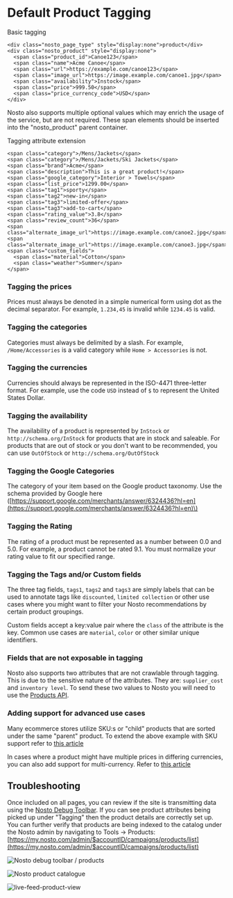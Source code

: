 # Default Product Tagging

Basic tagging

```markup
<div class="nosto_page_type" style="display:none">product</div>
<div class="nosto_product" style="display:none"> 
  <span class="product_id">Canoe123</span>
  <span class="name">Acme Canoe</span>
  <span class="url">https://example.com/canoe123</span>
  <span class="image_url">https://image.example.com/canoe1.jpg</span>
  <span class="availability">Instock</span>
  <span class="price">999.50</span>
  <span class="price_currency_code">USD</span>
</div>
```

Nosto also supports multiple optional values which may enrich the usage of the service, but are not required. These span elements should be inserted into the "nosto\_product" parent container.

Tagging attribute extension

```markup
<span class="category">/Mens/Jackets</span>
<span class="category">/Mens/Jackets/Ski Jackets</span>
<span class="brand">Acme</span>
<span class="description">This is a great product!</span>
<span class="google_category">Interior > Towels</span>
<span class="list_price">1299.00</span>
<span class="tag1">sporty</span>
<span class="tag2">new-in</span>
<span class="tag3">limited-offer</span>
<span class="tag3">add-to-cart</span>
<span class="rating_value">3.8</span>
<span class="review_count">36</span>
<span class="alternate_image_url">https://image.example.com/canoe2.jpg</span>
<span class="alternate_image_url">https://image.example.com/canoe3.jpg</span>
<span class="custom_fields">
  <span class="material">Cotton</span>
  <span class="weather">Summer</span>
</span>
```

### Tagging the prices

Prices must always be denoted in a simple numerical form using dot as the decimal separator. For example, `1.234,45` is invalid while `1234.45` is valid.

### Tagging the categories

Categories must always be delimited by a slash. For example, `/Home/Accessories` is a valid category while `Home > Accessories` is not.

### Tagging the currencies

Currencies should always be represented in the ISO-4471 three-letter format. For example, use the code `USD` instead of `$` to represent the United States Dollar.

### Tagging the availability

The availability of a product is represented by `InStock` or `http://schema.org/InStock` for products that are in stock and saleable. For products that are out of stock or you don't want to be recommended, you can use `OutOfStock` or `http://schema.org/OutOfStock`

### Tagging the Google Categories

The category of your item based on the Google product taxonomy. Use the schema provided by Google here \([https://support.google.com/merchants/answer/6324436?hl=en](https://support.google.com/merchants/answer/6324436?hl=en)\)

### Tagging the Rating

The rating of a product must be represented as a number between 0.0 and 5.0. For example, a product cannot be rated 9.1. You must normalize your rating value to fit our specified range.

### Tagging the Tags and/or Custom fields

The three tag fields, `tags1`, `tags2` and `tags3` are simply labels that can be used to annotate tags like `discounted`, `limited collection` or other use cases where you might want to filter your Nosto recommendations by certain product groupings.

Custom fields accept a key:value pair where the `class` of the attribute is the key. Common use cases are `material`, `color` or other similar unique identifiers.

### Fields that are not exposable in tagging

Nosto also supports two attributes that are not crawlable through tagging. This is due to the sensitive nature of the attributes. They are: `supplier_cost` and `inventory level`. To send these two values to Nosto you will need to use the [Products API](https://github.com/supercid/techdocs-wiki-tmp/tree/ef7a4cff0adde56b5746f8f6e8033ce913190810/Basic/Updating-products-using-the-Products-API/README.md).

### Adding support for advanced use cases

Many ecommerce stores utilize SKU:s or "child" products that are sorted under the same "parent" product. To extend the above example with SKU support refer to [this article](https://github.com/supercid/techdocs-wiki-tmp/tree/ef7a4cff0adde56b5746f8f6e8033ce913190810/Basic/Extending-tagging-with-SKUs.md)

In cases where a product might have multiple prices in differing currencies, you can also add support for multi-currency. Refer to [this article](https://github.com/supercid/techdocs-wiki-tmp/tree/ef7a4cff0adde56b5746f8f6e8033ce913190810/Basic/Adding-support-for-multi-currency.md)

## Troubleshooting

Once included on all pages, you can review if the site is transmitting data using the [Nosto Debug Toolbar](https://help.nosto.com/get-started/guides/how-to-use-the-nosto-debug-toolbar). If you can see product attributes being picked up under "Tagging" then the product details are correctly set up. You can further verify that products are being indexed to the catalog under the Nosto admin by navigating to Tools → Products: [https://my.nosto.com/admin/$accountID/campaigns/products/list](https://my.nosto.com/admin/$accountID/campaigns/products/list)

![Nosto debug toolbar / products](https://nosto-campaign-assets.s3.amazonaws.com/images/nosto-product-tagging.png)

![Nosto product catalogue](https://nosto-campaign-assets.s3.amazonaws.com/images/nosto-product-catalogue.png)

![live-feed-product-view](https://nosto-campaign-assets.s3.amazonaws.com/images/live-feed-view.png)

